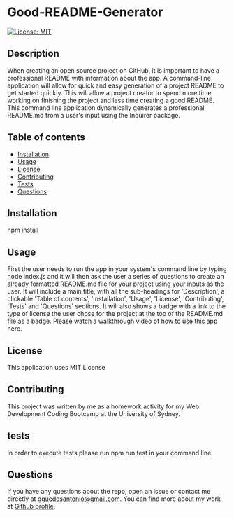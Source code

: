 # Good-README-Generator

  [![License: MIT](https://img.shields.io/badge/License-MIT-yellow.svg)](https://opensource.org/licenses/MIT)

  ## Description
  When creating an open source project on GitHub, it is important to have a professional README with information about the app. A command-line application will allow for quick and easy generation of a project README to get started quickly. This will allow a project creator to spend more time working on finishing the project and less time creating a good README. This command line application dynamically generates a professional README.md from a user's input using the Inquirer package.

  ## Table of contents
  
  * [Installation](#installation)
  * [Usage](#usage)
  * [License](#license)
  * [Contributing](#contributing)
  * [Tests](#tests)
  * [Questions](#questions)

  ## Installation
  npm install

  ## Usage
   First the user needs to run the app in your system's command line by typing node index.js and it will then ask the user a series of questions to create an already formatted README.md file for your project using your inputs as the user. It will include a main title, with all the sub-headings for 'Description', a clickable 'Table of contents', 'Installation', 'Usage', 'License', 'Contributing', 'Tests' and 'Questions' sections. It will also shows a badge with a link to the type of license the user chose for the project at the top of the README.md file as a badge. Please watch a walkthrough video of how to use this app here.

  ## License
  This application uses MIT License

  ## Contributing
  This project was written by me as a homework activity for my Web Development Coding Bootcamp at the University of Sydney.

  ## tests
  In order to execute tests please run npm run test in your command line.

  ## Questions
  If you have any questions about the repo, open an issue or contact me directly at gguedesantonio@gmail.com. 
  You can find more about my work at [Github profile](https://github.com/guedesantonio). 

